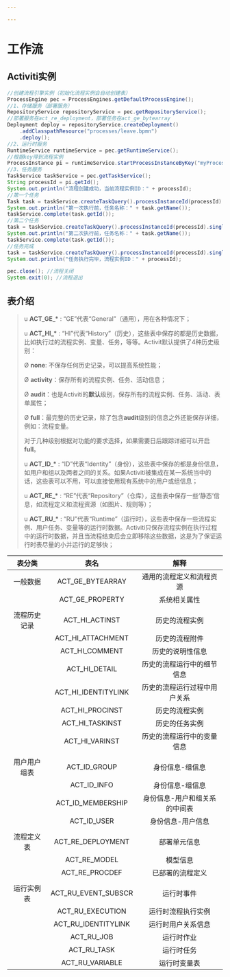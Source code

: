 ```yaml
---

---
```


# **工作流**

## Activiti实例

```java
//创建流程引擎实例（初始化流程实例会自动创建表）
ProcessEngine pec = ProcessEngines.getDefaultProcessEngine();
//1、存储服务（部署服务）
RepositoryService repositoryService = pec.getRepositoryService();
//部署服务在act_re_deployment，部署任务在act_ge_bytearray
Deployment deploy = repositoryService.createDeployment()
    .addClasspathResource("processes/leave.bpmn")
    .deploy();
//2、运行时服务
RuntimeService runtimeService = pec.getRuntimeService();
//根据key得到流程实例
ProcessInstance pi = runtimeService.startProcessInstanceByKey("myProcess_1");
//3、任务服务
TaskService taskService = pec.getTaskService();
String processId = pi.getId();
System.out.println("流程创建成功，当前流程实例ID：" + processId);
//第一个任务
Task task = taskService.createTaskQuery().processInstanceId(processId).singleResult();
System.out.println("第一次执行前，任务名称：" + task.getName());
taskService.complete(task.getId());
//第二个任务
task = taskService.createTaskQuery().processInstanceId(processId).singleResult();
System.out.println("第二次执行前，任务名称：" + task.getName());
taskService.complete(task.getId());
//任务完成
task = taskService.createTaskQuery().processInstanceId(processId).singleResult();
System.out.println("任务执行完毕，流程实例ID：" + processId);

pec.close(); //流程关闭
System.exit(0); //流程退出
```

## 表介绍

> u **ACT_GE_\*** : “GE”代表“General”（通用），用在各种情况下；
>
> u **ACT_HI_\*** : “HI”代表“History”（历史），这些表中保存的都是历史数据，比如执行过的流程实例、变量、任务，等等。Activit默认提供了4种历史级别：
>
> Ø **none**: 不保存任何历史记录，可以提高系统性能；
>
> Ø **activity**：保存所有的流程实例、任务、活动信息；
>
> Ø **audit**：也是Activiti的**默认**级别，保存所有的流程实例、任务、活动、表单属性；
>
> Ø **full**：最完整的历史记录，除了包含**audit**级别的信息之外还能保存详细，例如：流程变量。
>
> 对于几种级别根据对功能的要求选择，如果需要日后跟踪详细可以开启**full**。
>
> u **ACT_ID_\*** : “ID”代表“Identity”（身份），这些表中保存的都是身份信息，如用户和组以及两者之间的关系。如果Activiti被集成在某一系统当中的话，这些表可以不用，可以直接使用现有系统中的用户或组信息；
>
> u **ACT_RE_\*** : “RE”代表“Repository”（仓库），这些表中保存一些‘静态’信息，如流程定义和流程资源（如图片、规则等）；
>
> u **ACT_RU_\*** : “RU”代表“Runtime”（运行时），这些表中保存一些流程实例、用户任务、变量等的运行时数据。Activiti只保存流程实例在执行过程中的运行时数据，并且当流程结束后会立即移除这些数据，这是为了保证运行时表尽量的小并运行的足够快；



|    表分类    |        表名         |             解释              |
| :----------: | :-----------------: | :---------------------------: |
|   一般数据   |  ACT_GE_BYTEARRAY   |   通用的流程定义和流程资源    |
|              |   ACT_GE_PROPERTY   |         系统相关属性          |
|              |                     |                               |
| 流程历史记录 |   ACT_HI_ACTINST    |        历史的流程实例         |
|              |  ACT_HI_ATTACHMENT  |        历史的流程附件         |
|              |   ACT_HI_COMMENT    |       历史的说明性信息        |
|              |    ACT_HI_DETAIL    |  历史的流程运行中的细节信息   |
|              | ACT_HI_IDENTITYLINK | 历史的流程运行过程中用户关系  |
|              |   ACT_HI_PROCINST   |        历史的流程实例         |
|              |   ACT_HI_TASKINST   |        历史的任务实例         |
|              |   ACT_HI_VARINST    |  历史的流程运行中的变量信息   |
|              |                     |                               |
| 用户用户组表 |    ACT_ID_GROUP     |        身份信息-组信息        |
|              |     ACT_ID_INFO     |        身份信息-组信息        |
|              |  ACT_ID_MEMBERSHIP  | 身份信息-用户和组关系的中间表 |
|              |     ACT_ID_USER     |       身份信息-用户信息       |
|              |                     |                               |
|  流程定义表  |  ACT_RE_DEPLOYMENT  |         部署单元信息          |
|              |    ACT_RE_MODEL     |           模型信息            |
|              |   ACT_RE_PROCDEF    |       已部署的流程定义        |
|              |                     |                               |
|  运行实例表  | ACT_RU_EVENT_SUBSCR |          运行时事件           |
|              |  ACT_RU_EXECUTION   |      运行时流程执行实例       |
|              | ACT_RU_IDENTITYLINK |      运行时用户关系信息       |
|              |     ACT_RU_JOB      |          运行时作业           |
|              |     ACT_RU_TASK     |          运行时任务           |
|              |   ACT_RU_VARIABLE   |         运行时变量表          |
